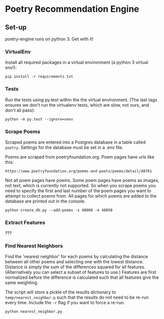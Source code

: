 # Poetry Recommendation Engine

## Set-up

poetry-engine runs on python 3. Get with it!

### VirtualEnv

Install all required packages in a virtual environment (a python 3 virtual env!):

`pip install -r requirements.txt`

### Tests

Run the tests using py.test within the the virtual environment. (The last tags ensures we don't run the virtualenv tests, which are slow, not ours, and don't all pass):

`python -m py.test --ignore=venv`

### Scrape Poems

Scraped poems are entered into a Postgres database in a table called `poetry`. Settings for the database must be set in a .env file.

Poems are scraped from poetryfoundation.org. Poem pages have urls like this:

`https://www.poetryfoundation.org/poems-and-poets/poems/detail/48761`

Not all poem pages have poems. Some poem pages have poems as images, not text, which is currently not supported. So when you scrape poems you need to specify the first and last number of the poem pages you want to attempt to collect poems from. All pages for which poems are added to the database are printed out in the console.

`python create_db.py --add-poems -s 48000 -e 48050`

### Extract Features

???

### Find Nearest Neighbors

Find the 'nearest neighbor' for each poems by calculating the distance between all other poems and selecting one with the lowest distance. Distance is simply the sum of the differences squared for all features. (Alternatively you can select a subset of features to use.) Features are first normalized before the difference is calculated such that all features give the same weighting.

The script will store a pickle of the results dictionary to `temp/nearest_neighbor.p` such that the results do not need to be re-run every time. Include the `-r` flag if you want to force a re-run.

`python nearest_neighbor.py`